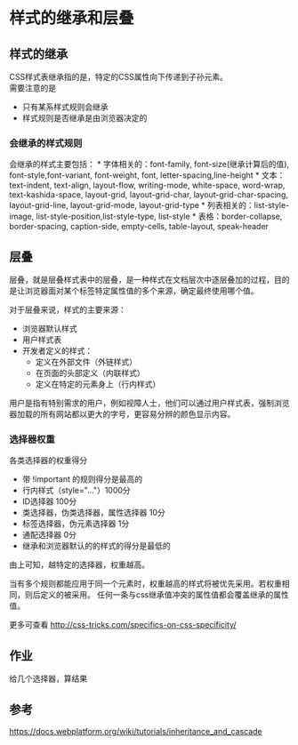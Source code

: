 # 样式的继承和层叠
## 样式的继承
CSS样式表继承指的是，特定的CSS属性向下传递到子孙元素。    
需要注意的是
* 只有某系样式规则会继承
* 样式规则是否继承是由浏览器决定的

### 会继承的样式规则
会继承的样式主要包括：
	* 字体相关的：font-family, font-size(继承计算后的值), font-style,font-variant, font-weight, font, letter-spacing,line-height
	* 文本：text-indent, text-align, layout-flow, writing-mode, white-space, word-wrap, text-kashida-space, layout-grid, layout-grid-char, layout-grid-char-spacing, layout-grid-line, layout-grid-mode, layout-grid-type
	* 列表相关的：list-style-image, list-style-position,list-style-type, list-style
	* 表格：border-collapse, border-spacing, caption-side, empty-cells, table-layout, speak-header

## 层叠
层叠，就是层叠样式表中的层叠，是一种样式在文档层次中逐层叠加的过程，目的是让浏览器面对某个标签特定属性值的多个来源，确定最终使用哪个值。

对于层叠来说，样式的主要来源：
* 浏览器默认样式
* 用户样式表
* 开发者定义的样式：
	* 定义在外部文件（外链样式）
	* 在页面的头部定义（内联样式）
	* 定义在特定的元素身上（行内样式）

用户是指有特别需求的用户，例如视障人士，他们可以通过用户样式表，强制浏览器加载的所有网站都以更大的字号，更容易分辨的颜色显示内容。


### 选择器权重
各类选择器的权重得分
* 带 !important 的规则得分是最高的
* 行内样式（style="..."）1000分
* ID选择器 100分
* 类选择器，伪类选择器，属性选择器 10分
* 标签选择器，伪元素选择器 1分
* 通配选择器 0分
* 继承和浏览器默认的的样式的得分是最低的

由上可知，越特定的选择器，权重越高。

当有多个规则都能应用于同一个元素时，权重越高的样式将被优先采用。若权重相同，则后定义的被采用。
任何一条与css继承值冲突的属性值都会覆盖继承的属性值。

更多可查看 http://css-tricks.com/specifics-on-css-specificity/

## 作业
给几个选择器，算结果

## 参考
https://docs.webplatform.org/wiki/tutorials/inheritance_and_cascade